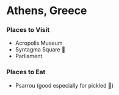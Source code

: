 # Athens, Greece


### Places to Visit
- Acropolis Museum
- Syntagma Square 🔳
- Parliament

### Places to Eat
- Psarrou (good especially for pickled :octopus:)

